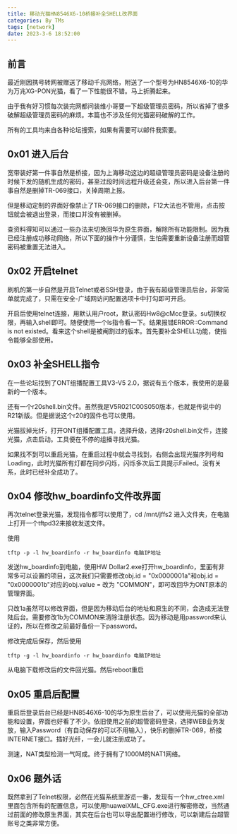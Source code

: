 ```yaml
---
title: 移动光猫HN8546X6-10桥接补全SHELL改界面
categories: By TMs
tags: [network]
date: 2023-3-6 18:52:00
---
```


## 前言

最近刚因携号转网被赠送了移动千兆网络，附送了一个型号为HN8546X6-10的华为万兆XG-PON光猫，看了一下性能很不错。马上折腾起来。

由于我有好习惯每次装完网都问装维小哥要一下超级管理员密码，所以省掉了很多破解超级管理员密码的麻烦。本篇也不涉及任何光猫密码破解的工作。

所有的工具均来自各种论坛搜索，如果有需要可以邮件我索要。

## 0x01 进入后台

宽带装好第一件事自然是桥接，因为上海移动这边的超级管理员密码是设备注册的时候下发的随机生成的密码，甚至过段时间远程升级还会变，所以进入后台第一件事自然是删掉TR-069接口，关掉周期上报。

但是移动定制的界面好像禁止了TR-069接口的删除，F12大法也不管用，点击按钮就会被退出登录，而接口并没有被删掉。

查资料得知可以通过一些办法来切换回华为原生界面，解除所有功能限制。因为我已经注册成功移动网络，所以下面的操作十分谨慎，生怕需要重新设备注册而超管密码被重置无法进入。

## 0x02 开启telnet

刷机的第一步自然是开启Telnet或者SSH登录，由于我有超级管理员后台，非常简单就完成了，只需在安全-广域网访问配置选项卡中打勾即可开启。

开启后使用telnet连接，用默认用户root，默认密码Hw8@cMcc登录。su切换权限，再输入shell即可。随便使用一个ls指令看一下。结果报错ERROR::Command is not existed。看来这个shell是被阉割过的版本。首先要补全SHELL功能，使指令能够全部使用。

## 0x03 补全SHELL指令

在一些论坛找到了ONT组播配置工具V3-V5 2.0，据说有五个版本，我使用的是最新的一个版本。

还有一个r20shell.bin文件。虽然我是V5R021C00S050版本，也就是传说中的R21新版。但是据说这个r20的固件也可以使用。

光猫拔掉光纤，打开ONT组播配置工具，选择升级，选择r20shell.bin文件，连接光猫，点击启动。工具便在不停的组播寻找光猫。

如果找不到可以重启光猫，在重启过程中就会寻找到，右侧会出现光猫序列号和Loading，此时光猫所有灯都在同步闪烁，闪烁多次后工具提示Failed。没有关系，此时已经补全成功了。

## 0x04 修改hw_boardinfo文件改界面

再次telnet登录光猫，发现指令都可以使用了，cd /mnt/jffs2 进入文件夹，在电脑上打开一个tftpd32来接收发送文件。

使用

`tftp -p -l hw_boardinfo -r hw_boardinfo 电脑IP地址`

发送hw_boardinfo到电脑，使用HW Dollar2.exe打开hw_boardinfo，里面有非常多可以设置的项目，这次我们只需要修改obj.id = "0x0000001a"和obj.id = "0x0000001b"对应的obj.value = 改为 "COMMON"，即可改回华为ONT原本的管理界面。

只改1a虽然可以修改界面，但是因为移动后台的地址和原生的不同，会造成无法登陆后台。需要修改1b为COMMON来清除注册状态。因为移动是用password来认证的，所以在修改之前最好备份一下password。

修改完成后保存，然后使用

`tftp -g -l hw_boardinfo -r hw_boardinfo 电脑IP地址`

从电脑下载修改后的文件回光猫。然后reboot重启

## 0x05 重启后配置

重启后登录后台已经是HN8546X6-10的华为原生后台了，可以使用光猫的全部功能和设置，界面也好看了不少。依旧使用之前的超管密码登录，选择WEB业务发放，输入Password（有自动保存的可以不用输入），快乐的删掉TR-069，桥接INTERNET接口。插好光纤，一会儿就注册成功了。

测速，NAT类型检测一气呵成。终于拥有了1000M的NAT1网络。

## 0x06 题外话

既然拿到了Telnet权限，必然在光猫系统里游览一番，发现有一个hw_ctree.xml里面包含所有的配置信息，可以使用huaweiXML_CFG.exe进行解密修改，当然通过前面的修改原生界面，其实在后台也可以导出配置进行修改，可以新建后台超管账号之类非常方便。